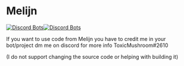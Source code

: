 # Melijn
[![Discord Bots](https://discordbots.org/api/widget/servers/368362411591204865.svg?noavatar=true)](https://discordbots.org/bot/368362411591204865)[![Discord Bots](https://discordbots.org/api/widget/status/368362411591204865.svg?noavatar=true)](https://discordbots.org/bot/368362411591204865)

If you want to use code from Melijn you have to credit me in your bot/project
dm me on discord for more info ToxicMushroom#2610

(I do not support changing the source code or helping with building it)
